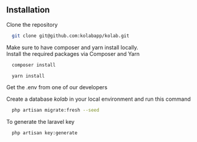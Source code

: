 
## Installation

Clone the repository

```bash
  git clone git@github.com:kolabapp/kolab.git
```
Make sure to have composer and yarn install locally.  
Install the required packages via Composer and Yarn

```bash
  composer install
```
```bash
  yarn install
```

Get the .env from one of our developers

Create a database *kolab* in your local environment and run this command

```bash
  php artisan migrate:fresh --seed
```

To generate the laravel key

```bash
  php artisan key:generate
```
